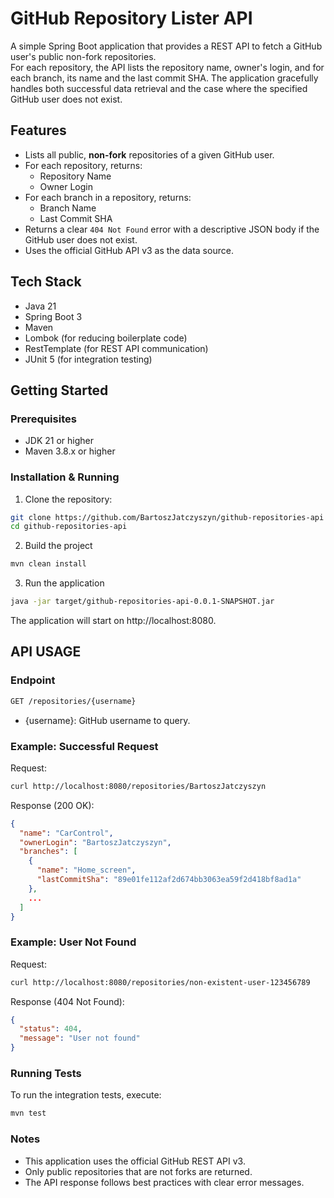 # GitHub Repository Lister API

A simple Spring Boot application that provides a REST API to fetch a GitHub user's public non-fork repositories.  
For each repository, the API lists the repository name, owner's login, and for each branch, its name and the last commit
SHA.
The application gracefully handles both successful data retrieval and the case where the specified GitHub user does not
exist.

## Features

- Lists all public, **non-fork** repositories of a given GitHub user.
- For each repository, returns:
    - Repository Name
    - Owner Login
- For each branch in a repository, returns:
    - Branch Name
    - Last Commit SHA
- Returns a clear `404 Not Found` error with a descriptive JSON body if the GitHub user does not exist.
- Uses the official GitHub API v3 as the data source.

## Tech Stack

- Java 21
- Spring Boot 3
- Maven
- Lombok (for reducing boilerplate code)
- RestTemplate (for REST API communication)
- JUnit 5 (for integration testing)

## Getting Started

### Prerequisites

- JDK 21 or higher
- Maven 3.8.x or higher

### Installation & Running

1. Clone the repository:

```bash
git clone https://github.com/BartoszJatczyszyn/github-repositories-api
cd github-repositories-api
```

2. Build the project

```bash
mvn clean install
```

3. Run the application

```bash
java -jar target/github-repositories-api-0.0.1-SNAPSHOT.jar
```

The application will start on http://localhost:8080.

## API USAGE

### Endpoint

```bash
GET /repositories/{username}
```

- {username}: GitHub username to query.

### Example: Successful Request

Request:

```bash
curl http://localhost:8080/repositories/BartoszJatczyszyn
```

Response (200 OK):

```json
{
  "name": "CarControl",
  "ownerLogin": "BartoszJatczyszyn",
  "branches": [
    {
      "name": "Home_screen",
      "lastCommitSha": "89e01fe112af2d674bb3063ea59f2d418bf8ad1a"
    },
    ...
  ]
}
```

### Example: User Not Found

Request:

```bash
curl http://localhost:8080/repositories/non-existent-user-123456789
```

Response (404 Not Found):

```json
{
  "status": 404,
  "message": "User not found"
}
```

### Running Tests

To run the integration tests, execute:

```bash
mvn test
```

### Notes

- This application uses the official GitHub REST API v3.
- Only public repositories that are not forks are returned.
- The API response follows best practices with clear error messages.